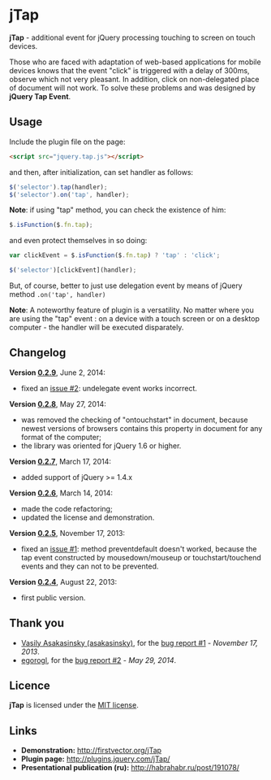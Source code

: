 jTap
=============

**jTap** - additional event for jQuery processing touching to screen on touch devices.

Those who are faced with adaptation of web-based applications for mobile devices knows that the event "click"
is triggered with a delay of 300ms, observe which not very pleasant. In addition, click on non-delegated place of
document will not work. To solve these problems and was designed by **jQuery Tap Event**.

Usage
-------

Include the plugin file on the page:
```html
<script src="jquery.tap.js"></script>
```
and then, after initialization, can set handler as follows:
```javascript
$('selector').tap(handler);
$('selector').on('tap', handler);
```

**Note**: if using "tap" method, you can check the existence of him:
```javascript
$.isFunction($.fn.tap);
```
and even protect themselves in so doing:
```javascript
var clickEvent = $.isFunction($.fn.tap) ? 'tap' : 'click';

$('selector')[clickEvent](handler);
```
But, of course, better to just use delegation event by means of jQuery method `.on('tap', handler)`

**Note**: A noteworthy feature of plugin is a versatility. No matter where you are using the "tap" event :
on a device with a touch screen or on a desktop computer - the handler will be executed disparately.

Changelog
-------
**Version [0.2.9](https://github.com/BR0kEN-/jTap/tree/v0.2.9)**, June 2, 2014:
- fixed an [issue #2](https://github.com/BR0kEN-/jTap/issues/2): undelegate event works incorrect.

**Version [0.2.8](https://github.com/BR0kEN-/jTap/tree/v0.2.8)**, May 27, 2014:
- was removed the checking of "ontouchstart" in document, because newest versions of browsers contains this property in document for any format of the computer;
- the library was oriented for jQuery 1.6 or higher.

**Version [0.2.7](https://github.com/BR0kEN-/jTap/tree/v0.2.7)**, March 17, 2014:
- added support of jQuery >= 1.4.x

**Version [0.2.6](https://github.com/BR0kEN-/jTap/tree/v0.2.6)**, March 14, 2014:
- made the code refactoring;
- updated the license and demonstration.

**Version [0.2.5](https://github.com/BR0kEN-/jTap/tree/v0.2.5)**, November 17, 2013:
- fixed an [issue #1](https://github.com/BR0kEN-/jTap/issues/1): method preventdefault doesn't worked,
because the tap event constructed by mousedown/mouseup or touchstart/touchend events and they can not to be prevented.

**Version [0.2.4](https://github.com/BR0kEN-/jTap/tree/v0.2.4)**, August 22, 2013:
- first public version.

Thank you
-------
- [Vasily Asakasinsky (asakasinsky)](https://github.com/asakasinsky), for the [bug report #1](https://github.com/BR0kEN-/simpleTooltip/issues/1) - *November 17, 2013*.
- [egorogl](https://github.com/egorogl), for the [bug report #2](https://github.com/BR0kEN-/simpleTooltip/issues/2) - *May 29, 2014*.

Licence
-------
**jTap** is licensed under the [MIT license](http://opensource.org/licenses/mit-license.html).

Links
-------
- **Demonstration:** http://firstvector.org/jTap
- **Plugin page:** http://plugins.jquery.com/jTap/
- **Presentational publication (ru):** http://habrahabr.ru/post/191078/
